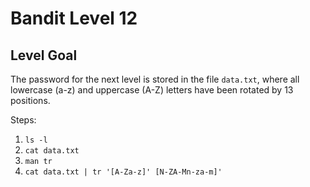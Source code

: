# Bandit Level 12
## Level Goal

The password for the next level is stored in the file `data.txt`, where all lowercase (a-z) and uppercase (A-Z) letters have been rotated by 13 positions.

Steps:
1. `ls -l`
1. `cat data.txt`
1. `man tr`
1. `cat data.txt | tr '[A-Za-z]' [N-ZA-Mn-za-m]'`
